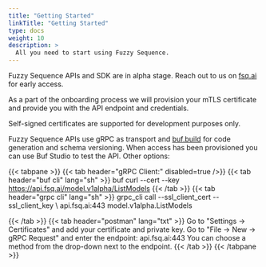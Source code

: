 ```yaml
---
title: "Getting Started"
linkTitle: "Getting Started"
type: docs
weight: 10
description: >
  All you need to start using Fuzzy Sequence.
---
```


Fuzzy Sequence APIs and SDK are in alpha stage. Reach out to us on [fsq.ai](https://fsq.ai) for early access.

As a part of the onboarding process we will provision your mTLS certificate and provide you with the API endpoint and credentials.

Self-signed certificates are supported for development purposes only.



Fuzzy Sequence APIs use gRPC as transport and [buf.build](https://buf.build/fuzzy-sequence/fsq) for code generation and schema versioning.
When access has been provisioned you can use Buf Studio to test the API. Other options:

{{< tabpane >}}
{{< tab header="gRPC Client:" disabled=true />}}
{{< tab header="buf cli"  lang="sh" >}}
buf curl --cert <path your certificate> --key <path to the private key> \
  https://api.fsq.ai/model.v1alpha/ListModels
{{< /tab >}}
{{< tab header="grpc cli" lang="sh" >}}
grpc_cli call --ssl_client_cert <path to certificate> --ssl_client_key <path to private key> \ 
  api.fsq.ai:443 model.v1alpha.ListModels

{{< /tab >}}
{{< tab header="postman"  lang="txt" >}}
Go to "Settings -> Certificates" and add your certificate and private key.
Go to "File -> New -> gRPC Request" and enter the endpoint:
 api.fsq.ai:443
You can choose a method from the drop-down next to the endpoint.
{{< /tab >}}
{{< /tabpane >}}